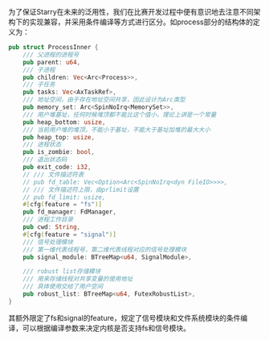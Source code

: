 
为了保证Starry在未来的泛用性，我们在比赛开发过程中便有意识地去注意不同架构下的实现兼容，并采用条件编译等方式进行区分。如process部分的结构体的定义为：

```rust
pub struct ProcessInner {
    /// 父进程的进程号
    pub parent: u64,
    /// 子进程
    pub children: Vec<Arc<Process>>,
    /// 子任务
    pub tasks: Vec<AxTaskRef>,
    /// 地址空间，由于存在地址空间共享，因此设计为Arc类型
    pub memory_set: Arc<SpinNoIrq<MemorySet>>,
    /// 用户堆基址，任何时候堆顶都不能比这个值小，理论上讲是一个常量
    pub heap_bottom: usize,
    /// 当前用户堆的堆顶，不能小于基址，不能大于基址加堆的最大大小
    pub heap_top: usize,
    /// 进程状态
    pub is_zombie: bool,
    /// 退出状态码
    pub exit_code: i32,
    // /// 文件描述符表
    // pub fd_table: Vec<Option<Arc<SpinNoIrq<dyn FileIO>>>>,
    // /// 文件描述符上限，由prlimit设置
    // pub fd_limit: usize,
    #[cfg(feature = "fs")]
    pub fd_manager: FdManager,
    /// 进程工作目录
    pub cwd: String,
    #[cfg(feature = "signal")]
    /// 信号处理模块    
    /// 第一维代表线程号，第二维代表线程对应的信号处理模块
    pub signal_module: BTreeMap<u64, SignalModule>,

    /// robust list存储模块
    /// 用来存储线程对共享变量的使用地址
    /// 具体使用交给了用户空间
    pub robust_list: BTreeMap<u64, FutexRobustList>,
}
```

其额外限定了fs和signal的feature，规定了信号模块和文件系统模块的条件编译，可以根据编译参数来决定内核是否支持fs和信号模块。

